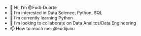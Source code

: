 - 👋 Hi, I’m @Eudi-Duarte
- 👀 I’m interested in Data Science, Python, SQL
- 🌱 I’m currently learning Python
- 💞️ I’m looking to collaborate on Data Analitcs/Data Engineering
- 📫 How to reach me: @eudijuno

<!---
Eudi-Duarte/Eudi-Duarte is a ✨ special ✨ repository because its `README.md` (this file) appears on your GitHub profile.
You can click the Preview link to take a look at your changes.
--->
